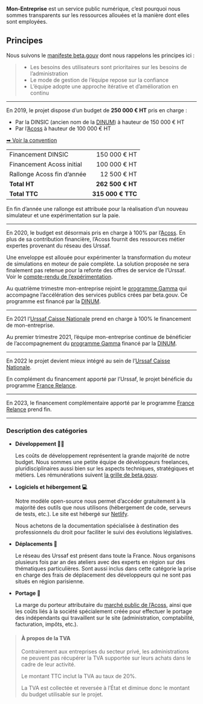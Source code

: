**Mon-Entreprise** est un service public numérique, c’est pourquoi nous
sommes transparents sur les ressources allouées et la manière dont elles sont
employées.

## Principes

Nous suivons le [manifeste beta.gouv](https://beta.gouv.fr/manifeste)
dont nous rappelons les principes ici&nbsp;:

> -   Les besoins des utilisateurs sont prioritaires sur les besoins de l’administration
> -   Le mode de gestion de l’équipe repose sur la confiance
> -   L’équipe adopte une approche itérative et d’amélioration en continu

---

En 2019, le projet dispose d’un budget de **250 000 € HT** pris en charge :

-   Par la DINSIC (ancien nom de la [DINUM](https://www.numerique.gouv.fr/dinum/)) à hauteur de 150 000 € HT
-   Par l’[Acoss](https://www.acoss.fr) à hauteur de 100 000 € HT

[➡ Voir la convention](https://static.data.gouv.fr/resources/conventions-de-partenariat/20190423-181035/convention-du-15-avril-2019.pdf)

|                            |                   |
| -------------------------- | ----------------: |
| Financement DINSIC         |      150 000 € HT |
| Financement Acoss initial  |      100 000 € HT |
| Rallonge Acoss fin d’année |       12 500 € HT |
| **Total HT**               |  **262 500 € HT** |
| **Total TTC**              | **315 000 € TTC** |

En fin d’année une rallonge est attribuée pour la réalisation d’un nouveau
simulateur et une expérimentation sur la paie.

---

En 2020, le budget est désormais pris en charge à 100% par
l’[Acoss](https://www.acoss.fr). En plus de sa contribution financière, l’Acoss
fournit des ressources métier expertes provenant du réseau des Urssaf.

Une enveloppe est allouée pour expérimenter la transformation du moteur de
simulations en moteur de paie complète. La solution proposée ne sera finalement
pas retenue pour la refonte des offres de service de l’Urssaf. Voir le
[compte-rendu de l’expérimentation](https://pad.incubateur.net/s/ulS0EWvxK#).

Au quatrième trimestre mon-entreprise rejoint le [programme
Gamma](https://blog.beta.gouv.fr/dinsic/2020/08/20/acceleration-des-startups-d-etat-d-un-retour-d-experience-a-l-experimentation-d-un-programme-d-accompagnement-cible-1/)
qui accompagne l’accélération des services publics crées par beta.gouv. Ce
programme est financé par la [DINUM](https://www.numerique.gouv.fr/dinum/).

---

En 2021 l’[Urssaf Caisse Nationale](https://www.acoss.fr) prend en charge à 100%
le financement de mon-entreprise.

Au premier trimestre 2021, l’équipe mon-entreprise continue de bénéficier de
l’accompagnement du [programme
Gamma](https://beta.gouv.fr/approche/acceleration) financé par la
[DINUM](https://www.numerique.gouv.fr/dinum/).

---

En 2022 le projet devient mieux intégré au sein de l’[Urssaf Caisse Nationale](https://www.acoss.fr).

En complément du financement apporté par l’Urssaf, le projet bénéficie du programme [France Relance](https://france-relance.transformation.gouv.fr/).

---

En 2023, le financement complémentaire apporté par le programme [France Relance](https://france-relance.transformation.gouv.fr/) prend fin.

---

### Description des catégories

-   **Développement 👨‍💻**

    Les coûts de développement représentent la grande majorité de notre budget.
    Nous sommes une petite équipe de développeurs freelances,
    pluridisciplinaires aussi bien sur les aspects techniques, stratégiques et
    métiers. Les rémunérations suivent
    [la grille de beta.gouv](https://doc.incubateur.net/communaute/travailler-a-beta-gouv/recrutement/remuneration).

-   **Logiciels et hébergement 💻**

    Notre modèle open-source nous permet d’accéder gratuitement à la majorité des
    outils que nous utilisons (hébergement de code, serveurs de tests, etc.). Le
    site est hébergé sur [Netlify](https://www.netlify.com).

    Nous achetons de la documentation spécialisée à destination des
    professionnels du droit pour faciliter le suivi des évolutions législatives.

-   **Déplacements 🚅**

    Le réseau des Urssaf est présent dans toute la France. Nous organisons
    plusieurs fois par an des ateliers avec des experts en région sur des
    thématiques particulières. Sont aussi inclus dans cette catégorie la prise en
    charge des frais de déplacement des développeurs qui ne sont pas situés en
    région parisienne.

-   **Portage 🤝**

    La marge du porteur attributaire du
    [marché public de l’Acoss](https://www.acoss.fr/home/fournisseurs.html), ainsi que les coûts liés à la société spécialement créée pour effectuer le portage des indépendants qui travaillent sur le site (administration, comptabilité, facturation, impôts, etc.).

> #### À propos de la TVA
>
> Contrairement aux entreprises du secteur privé, les administrations ne peuvent
> pas récupérer la TVA supportée sur leurs achats dans le cadre de leur
> activité.
>
> Le montant TTC inclut la TVA au taux de 20%.
>
> La TVA est collectée et reversée à l’État et diminue donc le montant du budget
> utilisable sur le projet.
